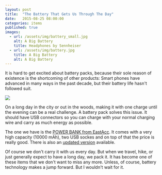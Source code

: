 ```yaml
---
layout: post
title:  "The Battery That Gets Us Through The Day"
date:   2015-08-25 08:00:00
categories: items
published: true
images:
  - url: /assets/img/battery_small.jpg
    alt: A Big Battery
    title: Headphones by Sennheiser
  - url: /assets/img/battery.jpg
    title: A Big Battery
    alt: A Big Battery
---
```


It is hard to get excited about battery packs, because their sole reason of existence is the shortcoming of other products: Smart phones have advanced in many ways in the past decade, but their battery life hasn't followed suit.

<div class="post-image-wrapper">
  <img class="post-image image-responsive" src="{{ site.baseurl }}{{ page.images[1].url }}">
</div>

On a long day in the city or out in the woods, making it with one charge until the evening can be a real challenge. A battery pack solves this issue. It should have USB connectors so you can charge with your normal charging wire and carry as much energy as possible.

The one we have is the [POWER BANK from EastAcc](http://www.amazon.com/gp/product/B00H9BEC8E/ref=as_li_qf_sp_asin_il_tl?ie=UTF8&camp=1789&creative=9325&creativeASIN=B00H9BEC8E&linkCode=as2&tag=thingswelik06-20&linkId=QKHO7ALGI34H46K3). It comes with a very high capacity (10000 mAh), two USB sockes and on top of that the price is really good. There is also an [updated version](http://www.amazon.com/gp/product/B00XTXY0JW/ref=as_li_qf_sp_asin_il_tl?ie=UTF8&camp=1789&creative=9325&creativeASIN=B00XTXY0JW&linkCode=as2&tag=thingswelik06-20&linkId=ND4JRAPAKJWCC6AZ) available.

Of course we don't carry it with us every day. But when we travel, hike, or just generally expect to have a long day, we pack it. It has become one of these items that we don't want to miss any more. Unless, of course, battery technology makes a jump forward. But I wouldn't wait for it.
